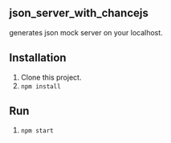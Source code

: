 ## json_server_with_chancejs
generates json mock server on your localhost.

## Installation
1) Clone this project.
2) `npm install`

## Run
1) `npm start`

